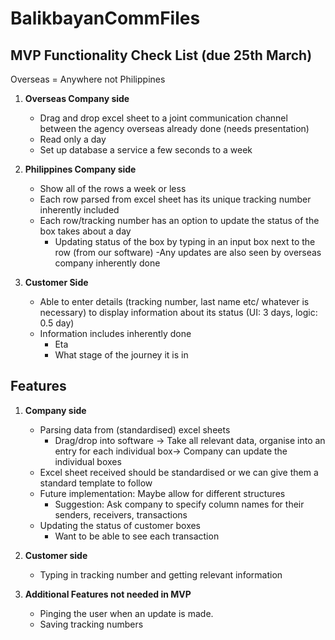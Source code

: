 # BalikbayanCommFiles

## MVP Functionality Check List (due 25th March)
Overseas = Anywhere not Philippines

1. **Overseas Company side**
	- Drag and drop excel sheet to a joint communication channel between the agency overseas already done (needs presentation)
	- Read only  a day
	- Set up database a service a few seconds to a week

2. **Philippines Company side**
	- Show all of the rows a week or less
	- Each row parsed from excel sheet has its unique tracking number inherently included
	- Each row/tracking number has an option to update the status of the box takes about a day
		- Updating status of the box by typing in an input box next to the row (from our software) 
	-Any updates are also seen by overseas company inherently done
	
3. **Customer Side**
	- Able to enter details (tracking number, last name etc/ whatever is necessary) to display information about its status (UI: 3 days, logic: 0.5 day)
	- Information includes inherently done
		- Eta
		- What stage of the journey it is in

## Features
1. **Company side**
	- Parsing data from (standardised) excel sheets
		- Drag/drop into software → Take all relevant data, organise into an entry for each individual box→ Company can update the individual boxes
	- Excel sheet received should be standardised or we can give them a standard template to follow
	- Future implementation: Maybe allow for different structures
		- Suggestion: Ask company to specify column names for their senders, receivers, transactions
	- Updating the status of customer boxes
		- Want to be able to see each transaction
		
2. **Customer side**
	- Typing in tracking number and getting relevant information
	
3. **Additional Features not needed in MVP**
	- Pinging the user when an update is made.
	- Saving tracking numbers


